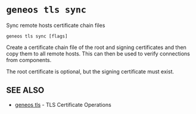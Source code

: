 # `geneos tls sync`

Sync remote hosts certificate chain files

```text
geneos tls sync [flags]
```

Create a certificate chain file of the root and signing certificates and then copy them to all remote hosts. This can then be used to verify connections from components.

The root certificate is optional, but the signing certificate must exist.

## SEE ALSO

* [geneos tls](geneos_tls.md)	 - TLS Certificate Operations
